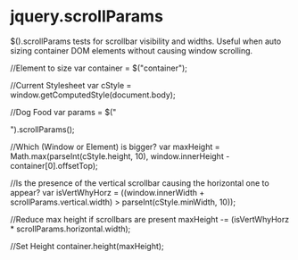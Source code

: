 ﻿jquery.scrollParams
====================

$().scrollParams tests for scrollbar visibility and widths.
Useful when auto sizing container DOM elements without causing window scrolling.

//Element to size
var container = $("container");

//Current Stylesheet
var cStyle = window.getComputedStyle(document.body);

//Dog Food
var params = $("<div>").scrollParams();

//Which (Window or Element) is bigger?
var maxHeight = Math.max(parseInt(cStyle.height, 10), window.innerHeight - container[0].offsetTop);

//Is the presence of the vertical scrollbar causing the horizontal one to appear?
var isVertWhyHorz = ((window.innerWidth + scrollParams.vertical.width) > parseInt(cStyle.minWidth, 10));

//Reduce max height if scrollbars are present 
maxHeight -= (isVertWhyHorz * scrollParams.horizontal.width);

//Set Height
container.height(maxHeight);
